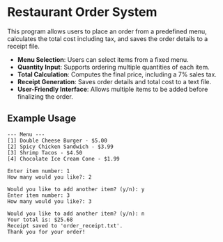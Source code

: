 # Restaurant Order System

This program allows users to place an order from a predefined menu, calculates the total cost including tax, and saves the order details to a receipt file.

- **Menu Selection**: Users can select items from a fixed menu.
- **Quantity Input**: Supports ordering multiple quantities of each item.
- **Total Calculation**: Computes the final price, including a 7% sales tax.
- **Receipt Generation**: Saves order details and total cost to a text file.
- **User-Friendly Interface**: Allows multiple items to be added before finalizing the order.

## Example Usage
```
--- Menu ---
[1] Double Cheese Burger - $5.00
[2] Spicy Chicken Sandwich - $3.99
[3] Shrimp Tacos - $4.50
[4] Chocolate Ice Cream Cone - $1.99

Enter item number: 1
How many would you like?: 2

Would you like to add another item? (y/n): y
Enter item number: 3
How many would you like?: 3

Would you like to add another item? (y/n): n
Your total is: $25.68
Receipt saved to 'order_receipt.txt'.
Thank you for your order!

```
